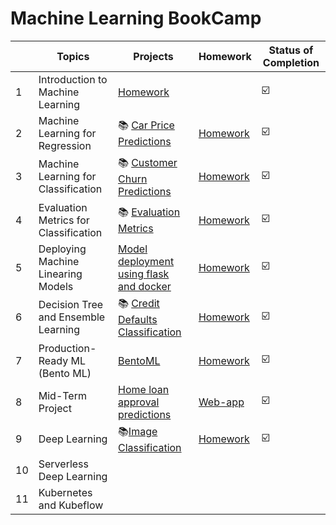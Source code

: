 # Machine Learning BookCamp
||Topics|Projects|Homework|Status of Completion|
|--|--|--|--|--|
|1|Introduction to Machine Learning |[Homework](https://github.com/madhuri-15/mlbookcamp-homeworks/blob/main/Week1-Introduction/homework%20%231.ipynb)||:ballot_box_with_check:|
|2|Machine Learning for Regression |:books: [Car Price Predictions](https://github.com/madhuri-15/mlbookcamp-homeworks/tree/main/Week2-Regression/Project)|[Homework](https://github.com/madhuri-15/mlbookcamp-homeworks/blob/main/Week2-Regression/Homework-2/California%20Housing%20Price%20Predictions.ipynb)| :ballot_box_with_check:|
|3|Machine Learning for Classification|:books: [Customer Churn Predictions](https://github.com/madhuri-15/mlbookcamp-homeworks/blob/main/Week3-Classification/Project/ChurnPrediction.ipynb)|[Homework](https://github.com/madhuri-15/mlbookcamp-homeworks/blob/main/Week3-Classification/Homework-%233/california_housing_prices.ipynb)|:ballot_box_with_check:|
|4|Evaluation Metrics for Classification|:books: [Evaluation Metrics](https://github.com/madhuri-15/mlbookcamp-homeworks/blob/main/Week4-Evaluation%20Metrics/EvaluationMetricsForClassification.ipynb)|[Homework](https://github.com/madhuri-15/mlbookcamp-homeworks/blob/main/Week4-Evaluation%20Metrics/HomeWork-4/evaluation_metrics.ipynb)|:ballot_box_with_check:|
|5|Deploying Machine Linearing Models|[Model deployment using flask and docker](https://github.com/madhuri-15/mlbookcamp-homeworks/tree/main/Week5-Model%20deployment) |[Homework](https://github.com/madhuri-15/mlbookcamp-homeworks/tree/main/Week5-Model%20deployment/Homework-%235)|:ballot_box_with_check:|
|6|Decision Tree and Ensemble Learning|:books: [Credit Defaults Classification](https://github.com/madhuri-15/mlbookcamp-homeworks/blob/main/Week6-Trees%20%26%20ensembles/credit_score.ipynb)|[Homework](https://github.com/madhuri-15/mlbookcamp-homeworks/blob/main/Week6-Trees%20%26%20ensembles/homework-%236/solution.ipynb)|:ballot_box_with_check:|
|7|Production-Ready ML (Bento ML)|[BentoML](https://github.com/madhuri-15/mlbookcamp-homeworks/tree/main/Week7-BentoML)|[Homework](https://github.com/madhuri-15/mlbookcamp-homeworks/tree/main/Week7-BentoML/Homework)|:ballot_box_with_check:|
|8|Mid-Term Project|[Home loan approval predictions](https://github.com/madhuri-15/home-loan-approval-prediction)|[Web-app]( https://home-loan-approval.herokuapp.com)|:ballot_box_with_check:|
|9|Deep Learning|:books:[Image Classification](https://github.com/madhuri-15/mlbookcamp-homeworks/blob/main/Week8-DeepLearning/Week8%20-%20Deep%20Learning.ipynb)|[Homework](https://github.com/madhuri-15/mlbookcamp-homeworks/blob/main/Week8-DeepLearning/Week8%20-%20Deep%20learning%20homework.ipynb) |:ballot_box_with_check:|
|10|Serverless Deep Learning|
|11|Kubernetes and Kubeflow|


